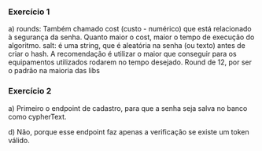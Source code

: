 ### Exercício 1

a) rounds: Também chamado cost (custo - numérico) que está relacionado à
segurança da senha. Quanto maior o cost, maior o tempo de execução do algoritmo.
salt: é uma string, que é aleatória na senha (ou texto) antes de criar o hash.
A recomendação é utilizar o maior que conseguir para os equipamentos utilizados rodarem no tempo desejado.
Round de 12, por ser o padrão na maioria das libs


### Exercício 2
a) Primeiro o endpoint de cadastro, para que a senha seja salva no banco como cypherText.
   
d) Não, porque esse endpoint faz apenas a verificação se existe um token válido. 
